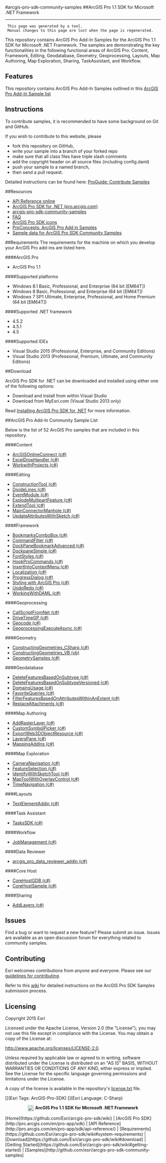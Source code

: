 #arcgis-pro-sdk-community-samples 
##ArcGIS Pro 1.1 SDK for Microsoft .NET Framework  

----------
     This page was generated by a tool.
     Manual changes to this page are lost when the page is regenerated.

This repository contains ArcGIS Pro Add-In Samples for the ArcGIS Pro 1.1 SDK for Microsoft .NET Framework.  The samples are demonstrating the key functionalities in the following functional areas of ArcGIS Pro: Content, Framework, Editing, Geodatabase, Geometry, Geoprocessing, Layouts, Map Authoring, Map Exploration, Sharing, TaskAssistant, and Workflow.

## Features

This repository contains ArcGIS Pro Add-In Samples outlined in this [ArcGIS Pro Add-In Sample list](#arcgis-pro-add-in-community-sample-list)

## Instructions

To contribute samples, it is recommended to have some background on Git and GitHub. 

If you wish to contribute to this website, please  
* fork this repository on GitHub,  
* write your sample into a branch of your forked repo  
 * make sure that all class files have triple slash comments  
 * add the copyright header on all source files (including config.daml)  
* push your sample to a named branch, 
* then send a pull request.

Detailed instructions can be found here: [ProGuide: Contribute Samples](https://github.com/Esri/arcgis-pro-sdk-community-samples/wiki/ProGuide-Contribute-Samples)

##Resources

* [API Reference online](http://pro.arcgis.com/en/pro-app/sdk/api-reference)
* <a href="http://pro.arcgis.com/en/pro-app/sdk/" target="_blank">ArcGIS Pro SDK for .NET (pro.arcgis.com)</a>
* [arcgis-pro-sdk-community-samples](http://github.com/Esri/arcgis-pro-sdk-community-samples)
* [FAQ](http://github.com/Esri/arcgis-pro-sdk/wiki/FAQ)
* [ArcGIS Pro SDK icons](https://github.com/Esri/arcgis-pro-sdk/releases/tag/1.1.0.3308)
* [ProConcepts: ArcGIS Pro Add in Samples](https://github.com/Esri/arcgis-pro-sdk-community-samples/wiki/ProConcepts-ArcGIS-Pro-Add-in-Samples)
* [Sample data for ArcGIS Pro SDK Community Samples](https://github.com/Esri/arcgis-pro-sdk-community-samples/releases)

##Requirements
The requirements for the machine on which you develop your ArcGIS Pro add-ins are listed here.

####ArcGIS Pro

* ArcGIS Pro 1.1

####Supported platforms

* Windows 8.1 Basic, Professional, and Enterprise (64 bit [EM64T]) 
* Windows 8 Basic, Professional, and Enterprise (64 bit [EM64T]) 
* Windows 7 SP1 Ultimate, Enterprise, Professional, and Home Premium (64 bit [EM64T]) 

####Supported .NET framework

* 4.5.2 
* 4.5.1 
* 4.5 

####Supported IDEs

* Visual Studio 2015 (Professional, Enterprise, and Community Editions)
* Visual Studio 2013 (Professional, Premium, Ultimate, and Community Editions) 

##Download

ArcGIS Pro SDK for .NET can be downloaded and installed using either one of the following options:

* Download and install from within Visual Studio
* Download from MyEsri.com (Visual Studio 2013 only)

Read [Installing ArcGIS Pro SDK for .NET](https://github.com/Esri/arcgis-pro-sdk/wiki#installing-arcgis-pro-sdk-for-net) for more information.

##ArcGIS Pro Add-In Community Sample List

Below is the list of 52 ArcGIS Pro samples that are included in this repository.  

####Content

* [ArcGISOnlineConnect (c#)](../../tree/master/Content/ArcGISOnline/ArcGISOnlineConnect)  
* [ExcelDropHandler (c#)](../../tree/master/Content/ExcelDropHandler)  
* [WorkwithProjects (c#)](../../tree/master/Content/WorkwithProjects)  


####Editing

* [ConstructionTool (c#)](../../tree/master/Editing/ConstructionTool)  
* [DivideLines (c#)](../../tree/master/Editing/DivideLines)  
* [EventModule (c#)](../../tree/master/Editing/EventModule)  
* [ExplodeMultipartFeature (c#)](../../tree/master/Editing/ExplodeMultipartFeature)  
* [ExtendTool (c#)](../../tree/master/Editing/ExtendTool)  
* [MainConnectorManhole (c#)](../../tree/master/Editing/MainConnectorManhole)  
* [UpdateAttributesWithSketch (c#)](../../tree/master/Editing/UpdateAttributesWithSketch)  


####Framework

* [BookmarksComboBox (c#)](../../tree/master/Framework/BookmarksComboBox)  
* [CommandFilter (c#)](../../tree/master/Framework/CommandFilter)  
* [DockPaneBookmarkAdvanced (c#)](../../tree/master/Framework/DockPaneBookmarkAdvanced)  
* [DockpaneSimple (c#)](../../tree/master/Framework/DockpaneSimple)  
* [FontStyles (c#)](../../tree/master/Framework/FontStyles)  
* [HookProCommands (c#)](../../tree/master/Framework/HookProCommands)  
* [InsertIntoContextMenu (c#)](../../tree/master/Framework/InsertIntoContextMenu)  
* [Localization (c#)](../../tree/master/Framework/Localization)  
* [ProgressDialog (c#)](../../tree/master/Framework/ProgressDialog)  
* [Styling with ArcGIS Pro (c#)](../../tree/master/Framework/Styling-with-ArcGIS-Pro)  
* [UndoRedo (c#)](../../tree/master/Framework/UndoRedo)  
* [WorkingWithDAML (c#)](../../tree/master/Framework/WorkingWithDAML)  


####Geoprocessing

* [CallScriptFromNet (c#)](../../tree/master/Geoprocessing/CallScriptFromNet)  
* [DriveTimeGP (c#)](../../tree/master/Geoprocessing/DriveTimeGP/DriveTimeGP)  
* [Geocode (c#)](../../tree/master/Geoprocessing/Geocode)  
* [GeoprocessingExecuteAsync (c#)](../../tree/master/Geoprocessing/GeoprocessingExecuteAsync)  


####Geometry

* [ConstructingGeometries_CSharp (c#)](../../tree/master/Geometry/Constructing-Geometries/ConstructingGeometries_CSharp)  
* [ConstructingGeometries_VB (vb)](../../tree/master/Geometry/Constructing-Geometries/ConstructingGeometries_VB)  
* [GeometrySamples (c#)](../../tree/master/Geometry/GeometrySamples)  


####Geodatabase

* [DeleteFeaturesBasedOnSubtype (c#)](../../tree/master/Geodatabase/DeleteFeaturesBasedOnSubtype)  
* [DeleteFeaturesBasedOnSubtypeVersioned (c#)](../../tree/master/Geodatabase/DeleteFeaturesBasedOnSubtypeVersioned/DeleteFeaturesBasedOnSubtypeVersioned)  
* [DomainsUsage (c#)](../../tree/master/Geodatabase/DomainsUsage/DomainsUsage)  
* [FavoriteQueries (c#)](../../tree/master/Geodatabase/FavoriteQueries/FavoriteQueries)  
* [FilterFeaturesBasedOnAttributesWithinAnExtent (c#)](../../tree/master/Geodatabase/FilterFeaturesBasedOnAttributesWithinAnExtent/FilterFeaturesBasedOnAttributesWithinAnExtent)  
* [ReplaceAttachments (c#)](../../tree/master/Geodatabase/ReplaceAttachments/ReplaceAttachments)  


####Map Authoring

* [AddRasterLayer (c#)](../../tree/master/Map-Authoring/AddRasterLayer)  
* [CustomSymbolPicker (c#)](../../tree/master/Map-Authoring/CustomSymbolPicker)  
* [ExportWeb3DObjectResource (c#)](../../tree/master/Map-Authoring/ExportWeb3DObjectResource/ExportWeb3DObjectResource)  
* [LayersPane (c#)](../../tree/master/Map-Authoring/LayersPane)  
* [MappingAddIns (c#)](../../tree/master/Map-Authoring/MappingAddIns)  


####Map Exploration

* [CameraNavigation (c#)](../../tree/master/Map-Exploration/CameraNavigation)  
* [FeatureSelection (c#)](../../tree/master/Map-Exploration/FeatureSelection/FeatureSelection)  
* [IdentifyWithSketchTool (c#)](../../tree/master/Map-Exploration/IdentifyWithSketchTool)  
* [MapToolWithOverlayControl (c#)](../../tree/master/Map-Exploration/MapToolWithOverlayControl/MapToolWithOverlayControl)  
* [TimeNavigation (c#)](../../tree/master/Map-Exploration/TimeNavigation)  


####Layouts

* [TextElementAddin (c#)](../../tree/master/Layouts/TextElementAddin/TextElementAddin)  


####Task Assistant

* [TasksSDK (c#)](../../tree/master/TaskAssistant/TasksSDK)  


####Workflow

* [JobManagement (c#)](../../tree/master/Workflow/JobManagement)  


####Data Reviewer

* [arcgis_pro_data_reviewer_addin (c#)](../../tree/master/DataReviewer/arcgis_pro_data_reviewer_addin)  


####Core Host

* [CoreHostGDB (c#)](../../tree/master/CoreHost/CoreHostGDB)  
* [CoreHostSample (c#)](../../tree/master/CoreHost/CoreHostSample)  


####Sharing

* [AddLayers (c#)](../../tree/master/Sharing/AddLayers)  


## Issues

Find a bug or want to request a new feature?  Please submit an issue.  Issues are available as an open discussion forum for everything related to community samples.

## Contributing

Esri welcomes contributions from anyone and everyone. Please see our [guidelines for contributing](https://github.com/esri/contributing).

Refer to this [wiki](https://github.com/Esri/arcgis-pro-sdk-community-samples/wiki/ProGuide-Contribute-Samples) for detailed instructions on the ArcGIS Pro SDK Samples submission process.

## Licensing
Copyright 2015 Esri

Licensed under the Apache License, Version 2.0 (the "License");
you may not use this file except in compliance with the License.
You may obtain a copy of the License at:

   http://www.apache.org/licenses/LICENSE-2.0.

Unless required by applicable law or agreed to in writing, software
distributed under the License is distributed on an "AS IS" BASIS,
WITHOUT WARRANTIES OR CONDITIONS OF ANY KIND, either express or implied.
See the License for the specific language governing permissions and
limitations under the License.

A copy of the license is available in the repository's [license.txt](./License.txt) file.

[](Esri Tags: ArcGIS-Pro-SDK)
[](Esri Language: C-Sharp)​


<p align = center><img src="http://esri.github.io/arcgis-pro-sdk/images/ArcGISPro.png"  alt="pre-req" align = "top" height = "20" width = "20" >
<b> ArcGIS Pro 1.1 SDK for Microsoft .NET Framework </b>
</p>
[Home](https://github.com/Esri/arcgis-pro-sdk/wiki) | [ArcGIS Pro SDK](http://pro.arcgis.com/en/pro-app/sdk) | [API Reference](http://pro.arcgis.com/en/pro-app/sdk/api-reference/) | [Requirements](https://github.com/Esri/arcgis-pro-sdk/wiki#system-requirements) | [Download](https://github.com/Esri/arcgis-pro-sdk/wiki#download) | [Getting Started](https://github.com/Esri/arcgis-pro-sdk/wiki#getting-started) | [Samples](http://github.com/esri/arcgis-pro-sdk-community-samples)


